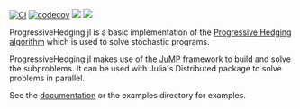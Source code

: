 [![CI](https://github.com/NREL/ProgressiveHedging.jl/workflows/CI/badge.svg)](https://github.com/NREL/ProgressiveHedging.jl/workflows/master-tests.yml)
[![codecov](https://codecov.io/gh/NREL/ProgressiveHedging.jl/branch/master/graph/badge.svg?token=U9LUA882IM)](https://codecov.io/gh/NREL/ProgressiveHedging.jl)
[![](https://img.shields.io/badge/docs-stable-blue.svg)](https://NREL.github.io/ProgressiveHedging.jl/stable)
[![](https://img.shields.io/badge/docs-dev-blue.svg)](https://NREL.github.io/ProgressiveHedging.jl/dev)

ProgressiveHedging.jl is a basic implementation of the [Progressive Hedging algorithm](https://pdfs.semanticscholar.org/4ab8/028748c89b226fd46cf9f45de88218779572.pdf) which is used to solve stochastic programs.

ProgressiveHedging.jl makes use of the [JuMP](https://github.com/JuliaOpt/JuMP.jl) framework to build and solve the subproblems.  It can be used with Julia's Distributed package to solve problems in parallel.

See the [documentation](https://NREL.github.io/ProgressiveHedging.jl/stable) or the examples directory for examples.
